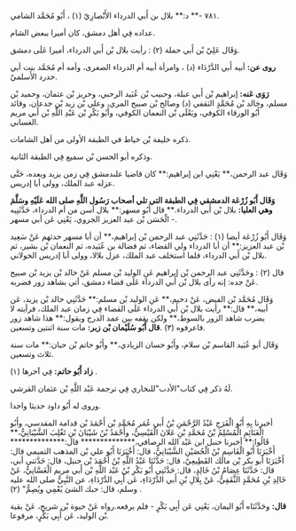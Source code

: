 ٧٨١ -** د:** بلال بن أَبي الدرداء الأَنْصارِيّ (١) ، أَبُو مُحَمَّد الشامي.

عداده فِي أهل دمشق، كان أميرا ببعض الشام.

وَقَال عَلِيّ بْن أَبي حملة (٢) : رأيت بلال بْن أَبي الدرداء، أميرا عَلَى دمشق.

**روى عن:** أبيه أَبي الدَّرْدَاء (د) ، وامرأة أبيه أم الدرداء الصغرى، وأمه أم مُحَمَّد بنت أبي حدرد الأَسلميّ.

**رَوَى عَنه:** إبراهيم بْن أَبي عبلة، وحبيب بْن عُبَيد الرحبي، وحريز بْن عثمان، وحميد بْن مسلم، وخالد بْن مُحَمَّدٍ الثقفي (د) وصالح بْن صبيح المري، وعلي بْن زيد بْن جدعان، وقائد أَبُو الورقاء الكوفي، ويَعْلَى بْن النعمان الكوفي، وأَبُو بَكْرِ بْن عَبْدِ اللَّهِ بْن أَبي مريم الغساني.

ذكره خليفة بْن خياط في الطبقة الأولى من أهل الشامات.

وذكره أبو الحسن بْن سميع فِي الطبقة الثانية.

وَقَال عبد الرحمن،** يَعْنِي ابن إبراهيم:** كان قاضيا علىدمشق فِي زمن يزيد وبعده، حَتَّى عزله عبد الملك، وولى أبا إدريس.

**وَقَال أَبُو زُرْعَة الدمشقي فِي الطبقة التي تلي أصحاب رَسُول اللَّهِ صلى الله عَلَيْهِ وسَلَّمَ وهي العليا:** بلال بْن أَبي الدرداء.** قال أَبُو مسهر:** بلال أسن من أم الدرداء، حَدَّثَنِيه الْحَسَن بْن عبد العزيز الجروي، يَعْنِي عَن أبي مسهر -.

وَقَال أَبُو زُرْعَة أيضا (١) : حَدَّثَنِي عبد الرحمن بْن إبراهيم،** أن أبا مسهر حدثهم عَنْ سَعِيد بْن عبد العزيز:** أن أبا الدرداء ولي القضاء، ثم فضالة بن عُبَيده، ثم النعمان بْن بشير، ثم بلال بْن أَبي الدرداء، فلما استخلف عبد الملك، عزل بلالا، وولى أبا إدريس الخولاني.

قال (٢) : وحَدَّثَنِي عبد الرحمن بْن إبراهيم عَنِ الوليد بْن مسلم عَنْ خالد بْن يزيد بْن صبيح عَنْ جده: إنه رأى بلال بْن أَبي الدرداء عَلَى قضاء دمشق، أتي بشاهد زور فضربه.

وَقَال مُحَمَّد بْن الفيض، عَنْ دحيم،** عَنِ الوليد بْن مسلم:** حَدَّثَنِي خالد بْن يزيد، عَن أبيه،** قال:** رأيت بلال بْن أَبي الدرداء عَلَى القضاء فِي زمان عبد الملك، فرأيته لا يضرب شاهد الزور بالسوط،** ولكن يقفه بين عمد الدرج ويقول:** هذا شاهد زور فاعرفوه (٣) .**قال أَبُو سُلَيْمان بْن زبر:** مات سنة اثنتين وتسعين.

وَقَال أبو عُبَيد القاسم بْن سلام، وأَبُو حسان الزيادي،** وأَبُو حاتم بْن حبان:** مات سنة ثلاث وتسعين.

**زاد أَبُو حاتم:** فِي آخرها (١) .

لَهُ ذكر فِي كتاب"الأدب"للبخاري فِي ترجمة عَبْد اللَّهِ بْن عثمان القرشي.

وروى له أَبُو داود حديثا واحدا.

أخبرنا بِهِ أَبُو الْفَرَجِ عَبْدُ الرَّحْمَنِ بْنُ أَبي عُمَر مُحَمَّدِ بْن أَحْمَدَ بْن قدامة المقدسي، وأَبُو الْغَنَائِمِ الْمُسْلِمُ بْنُ مُحَمَّدِ بْنِ عَلانَ الْقَيْسِيُّ، وأَحْمَدُ بْنُ شَيْبَانَ بْنِ تَغْلِبَ الشَّيْبَانِيُّ،** قَالُوا:** أخبرنا حنبل ابن عَبْد الله الرصافي،************** قال:************** أَخْبَرَنَا أَبُو الْقَاسِمِ بْنُ الْحُصَيْنِ الشَّيْبَانِيُّ، قال: أَخْبَرَنَا أَبُو علي بْن المذهب التميمي قال: أَخْبَرَنَا أبو بكر بْن مالك القَطِيعِيّ، قال: حَدَّثَنَا عَبْدُ اللَّهِ بْنُ أَحْمَدَ بْن حنبل، قال: حَدَّثني أبي، قال: حَدَّثَنَا عِصَامُ بْنُ خَالِدٍ، قال: حَدَّثَنِي أَبُو بَكْرِ بْنُ عَبْد اللَّهِ بْن أَبي مريم الْغَسَّانِيُّ، عَنْ خَالِدِ بْنِ مُحَمَّدٍ الثَّقَفِيُّ، عَنْ بِلالِ بْنِ أَبي الدَّرْدَاءِ، عَن أَبِي الدَّرْدَاءِ، عن النَّبِيُّ صلى الله عليه وسلم، قال: حبك الشئ يُعْمِي ويُصِمُّ" (٢) .

**قال:** وحَدَّثَنَاه أَبُو اليمان، يَعْنِي عَن أَبِي بَكْرٍ - فلم يرفعه.رواه عَنْ حيوة بْن شريح، عَنْ بقية بْن الوليد، عَن أَبِي بَكْرٍ، مرفوعا.
